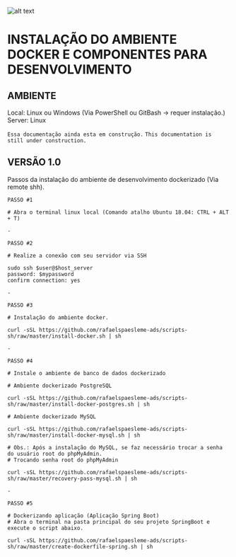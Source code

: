 ![alt text](https://www.callicoder.com/assets/images/post/large/spring-boot-docker.jpg)

# INSTALAÇÃO DO AMBIENTE DOCKER E COMPONENTES PARA DESENVOLVIMENTO

## AMBIENTE
Local: Linux ou Windows (Via PowerShell ou GitBash -> requer instalação.)
Server: Linux

```Essa documentação ainda esta em construção.```
```This documentation is still under construction.```

## VERSÃO 1.0
Passos da instalação do ambiente de desenvolvimento dockerizado (Via remote shh).

```
PASSO #1

# Abra o terminal linux local (Comando atalho Ubuntu 18.04: CTRL + ALT + T)

-

PASSO #2

# Realize a conexão com seu servidor via SSH

sudo ssh $user@$host_server
password: $mypassword
confirm connection: yes

-

PASSO #3

# Instalação do ambiente docker.

curl -sSL https://github.com/rafaelspaesleme-ads/scripts-sh/raw/master/install-docker.sh | sh

-

PASSO #4

# Instale o ambiente de banco de dados dockerizado

# Ambiente dockerizado PostgreSQL

curl -sSL https://github.com/rafaelspaesleme-ads/scripts-sh/raw/master/install-docker-postgres.sh | sh

# Ambiente dockerizado MySQL

curl -sSL https://github.com/rafaelspaesleme-ads/scripts-sh/raw/master/install-docker-mysql.sh | sh

# Obs.: Após a instalação do MySQL, se faz necessário trocar a senha do usuário root do phpMyAdmin.
# Trocando senha root do phpMyAdmin

curl -sSL https://github.com/rafaelspaesleme-ads/scripts-sh/raw/master/recovery-pass-mysql.sh | sh

-

PASSO #5

# Dockerizando aplicação (Aplicação Spring Boot)
# Abra o terminal na pasta principal do seu projeto SpringBoot e execute o script abaixo.

curl -sSL https://github.com/rafaelspaesleme-ads/scripts-sh/raw/master/create-dockerfile-spring.sh | sh

```
